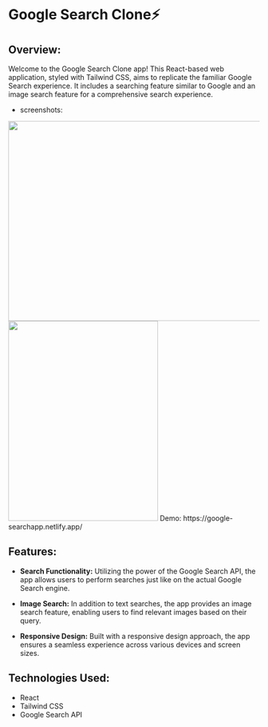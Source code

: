 # Google Search Clone⚡
## Overview:

Welcome to the Google Search Clone app! This React-based web application, styled with Tailwind CSS, aims to replicate the familiar Google Search experience. It includes a searching feature similar to Google and an image search feature for a comprehensive search experience.
- screenshots:
<img src="https://github.com/Siddheshkr/Google-Search-App/assets/84951276/2d6fdf22-2c66-41dd-8d0c-aae8b1b6821b" width="700" height="400">
<img src="https://github.com/Siddheshkr/Google-Search-App/assets/84951276/150ad8fd-6cc5-4a8e-ab44-25242ce35212" width="300" height="400">
Demo: https://google-searchapp.netlify.app/

## Features:

- **Search Functionality:** Utilizing the power of the Google Search API, the app allows users to perform searches just like on the actual Google Search engine.

- **Image Search:** In addition to text searches, the app provides an image search feature, enabling users to find relevant images based on their query.

- **Responsive Design:** Built with a responsive design approach, the app ensures a seamless experience across various devices and screen sizes.

## Technologies Used:
- React
- Tailwind CSS
- Google Search API


